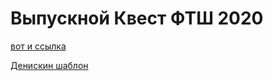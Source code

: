 # Выпускной Квест ФТШ 2020

[вот и ссылка](https://pths-archive.github.io/quest2020/src)

[Денискин шаблон](https://pths-archive.github.io/quest2020)
